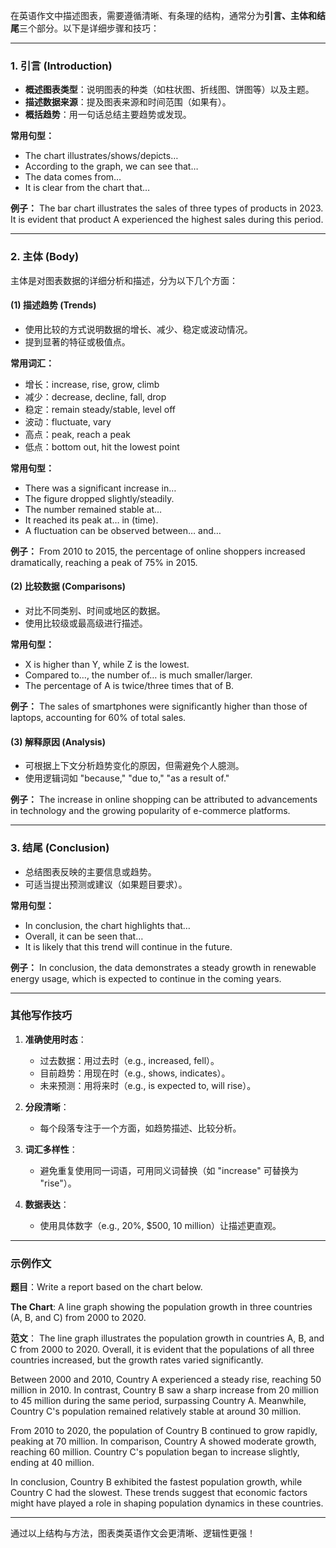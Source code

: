  
在英语作文中描述图表，需要遵循清晰、有条理的结构，通常分为**引言、主体和结尾**三个部分。以下是详细步骤和技巧：

---

### **1. 引言 (Introduction)**
- **概述图表类型**：说明图表的种类（如柱状图、折线图、饼图等）以及主题。
- **描述数据来源**：提及图表来源和时间范围（如果有）。
- **概括趋势**：用一句话总结主要趋势或发现。

**常用句型：**
- The chart illustrates/shows/depicts…
- According to the graph, we can see that…
- The data comes from…
- It is clear from the chart that…

**例子：**
The bar chart illustrates the sales of three types of products in 2023. It is evident that product A experienced the highest sales during this period.

---

### **2. 主体 (Body)**
主体是对图表数据的详细分析和描述，分为以下几个方面：

#### **(1) 描述趋势 (Trends)**
- 使用比较的方式说明数据的增长、减少、稳定或波动情况。
- 提到显著的特征或极值点。

**常用词汇：**
- 增长：increase, rise, grow, climb
- 减少：decrease, decline, fall, drop
- 稳定：remain steady/stable, level off
- 波动：fluctuate, vary
- 高点：peak, reach a peak
- 低点：bottom out, hit the lowest point

**常用句型：**
- There was a significant increase in…
- The figure dropped slightly/steadily.
- The number remained stable at…
- It reached its peak at… in (time).
- A fluctuation can be observed between… and…

**例子：**
From 2010 to 2015, the percentage of online shoppers increased dramatically, reaching a peak of 75% in 2015. 

#### **(2) 比较数据 (Comparisons)**
- 对比不同类别、时间或地区的数据。
- 使用比较级或最高级进行描述。

**常用句型：**
- X is higher than Y, while Z is the lowest.
- Compared to…, the number of… is much smaller/larger.
- The percentage of A is twice/three times that of B.

**例子：**
The sales of smartphones were significantly higher than those of laptops, accounting for 60% of total sales.

#### **(3) 解释原因 (Analysis)**
- 可根据上下文分析趋势变化的原因，但需避免个人臆测。
- 使用逻辑词如 "because," "due to," "as a result of."

**例子：**
The increase in online shopping can be attributed to advancements in technology and the growing popularity of e-commerce platforms.

---

### **3. 结尾 (Conclusion)**
- 总结图表反映的主要信息或趋势。
- 可适当提出预测或建议（如果题目要求）。

**常用句型：**
- In conclusion, the chart highlights that…
- Overall, it can be seen that…
- It is likely that this trend will continue in the future.

**例子：**
In conclusion, the data demonstrates a steady growth in renewable energy usage, which is expected to continue in the coming years.

---

### **其他写作技巧**
1. **准确使用时态**：
   - 过去数据：用过去时（e.g., increased, fell）。
   - 目前趋势：用现在时（e.g., shows, indicates）。
   - 未来预测：用将来时（e.g., is expected to, will rise）。

2. **分段清晰**：
   - 每个段落专注于一个方面，如趋势描述、比较分析。

3. **词汇多样性**：
   - 避免重复使用同一词语，可用同义词替换（如 "increase" 可替换为 "rise"）。

4. **数据表达**：
   - 使用具体数字（e.g., 20%, $500, 10 million）让描述更直观。

---

### **示例作文**
**题目**：Write a report based on the chart below.

**The Chart**: A line graph showing the population growth in three countries (A, B, and C) from 2000 to 2020.

**范文**：
The line graph illustrates the population growth in countries A, B, and C from 2000 to 2020. Overall, it is evident that the populations of all three countries increased, but the growth rates varied significantly.

Between 2000 and 2010, Country A experienced a steady rise, reaching 50 million in 2010. In contrast, Country B saw a sharp increase from 20 million to 45 million during the same period, surpassing Country A. Meanwhile, Country C's population remained relatively stable at around 30 million.

From 2010 to 2020, the population of Country B continued to grow rapidly, peaking at 70 million. In comparison, Country A showed moderate growth, reaching 60 million. Country C's population began to increase slightly, ending at 40 million.

In conclusion, Country B exhibited the fastest population growth, while Country C had the slowest. These trends suggest that economic factors might have played a role in shaping population dynamics in these countries. 

---

通过以上结构与方法，图表类英语作文会更清晰、逻辑性更强！
